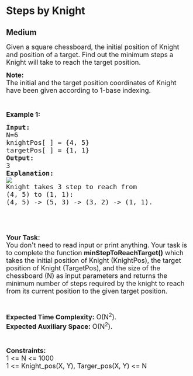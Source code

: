 # Steps by Knight
## Medium 
<div class="problem-statement">
                <p></p><p><span style="font-size:18px">Given a square chessboard, the initial position of Knight and position of a target. Find out the minimum steps a Knight will take to reach the target position.</span></p>

<p><span style="font-size:18px"><strong>Note:</strong><br>
The initial and the target position coordinates of&nbsp;Knight have been given according to 1-base indexing.</span></p>

<p>&nbsp;</p>

<p><span style="font-size:18px"><strong>Example 1:</strong></span></p>

<pre style="position: relative;"><span style="font-size:18px"><strong>Input:</strong>
N=6
knightPos[ ] = {4, 5}
targetPos[ ] = {1, 1}</span>
<span style="font-size:18px"><strong>Output:</strong>
3</span>
<span style="font-size:18px"><strong>Explanation:</strong></span>
<img src="https://media.geeksforgeeks.org/wp-content/uploads/KnightChess.jpg" class="img-responsive">
<span style="font-size:18px">Knight takes 3 step to reach from 
(4, 5) to (1, 1):
(4, 5) -&gt; (5, 3) -&gt; (3, 2) -&gt; (1, 1).</span><div class="open_grepper_editor" title="Edit &amp; Save To Grepper"></div></pre>

<p>&nbsp;</p>

<p>&nbsp;</p>

<p><span style="font-size:18px"><strong>Your Task:</strong><br>
You don't need to read input or print anything. Your task is to complete the function&nbsp;<strong>minStepToReachTarget()</strong>&nbsp;which takes the initial position of Knight (KnightPos), the target position of Knight (TargetPos), and the size of the chessboard (N) as input parameters and returns the minimum number of steps required by the knight to reach from its current position to the given target position.</span></p>

<p>&nbsp;</p>

<p><span style="font-size:18px"><strong>Expected Time Complexity:</strong>&nbsp;O(N<sup>2</sup>).<br>
<strong>Expected Auxiliary Space:</strong>&nbsp;O(N<sup>2</sup>).</span></p>

<p>&nbsp;</p>

<p><span style="font-size:18px"><strong>Constraints:</strong><br>
1 &lt;= N &lt;= 1000<br>
1 &lt;= Knight_pos(X, Y), Targer_pos(X, Y)&nbsp;&lt;= N</span></p>
 <p></p>
            </div>